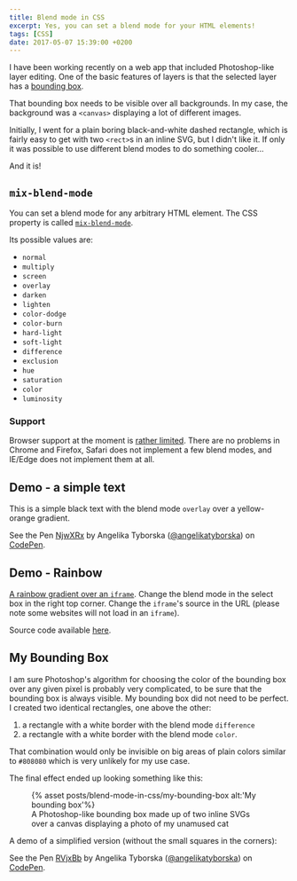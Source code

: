 ```yaml
---
title: Blend mode in CSS
excerpt: Yes, you can set a blend mode for your HTML elements!
tags: [CSS]
date: 2017-05-07 15:39:00 +0200
---
```


I have been working recently on a web app that included Photoshop-like layer editing. One of the basic features of layers is that the selected layer has a [bounding box](https://helpx.adobe.com/photoshop/key-concepts/bounding-box.html). 

That bounding box needs to be visible over all backgrounds. In my case, the background was a `<canvas>` displaying a lot of different images.
 
Initially, I went for a plain boring black-and-white dashed rectangle, which is fairly easy to get with two `<rect>`s in an inline SVG, but I didn't like it. If only it was possible to use different blend modes to do something cooler...

And it is!

## `mix-blend-mode`

You can set a blend mode for any arbitrary HTML element. The CSS property is called [`mix-blend-mode`](https://developer.mozilla.org/en-US/docs/Web/CSS/mix-blend-mode).

Its possible values are:

- `normal`
- `multiply`
- `screen`
- `overlay`
- `darken`
- `lighten`
- `color-dodge`
- `color-burn`
- `hard-light`
- `soft-light`
- `difference`
- `exclusion`
- `hue`
- `saturation`
- `color`
- `luminosity`

### Support

Browser support at the moment is [rather limited](https://caniuse.com/#search=mix-blend-mode). There are no problems in Chrome and Firefox, Safari does not implement a few blend modes, and IE/Edge does not implement them at all.

## Demo - a simple text

This is a simple black text with the blend mode `overlay` over a yellow-orange gradient.

<p data-height="265" data-theme-id="0" data-slug-hash="NjwXRx" data-default-tab="css,result" data-user="angelikatyborska" data-embed-version="2" data-pen-title="NjwXRx" class="codepen">See the Pen <a href="https://codepen.io/angelikatyborska/pen/NjwXRx/">NjwXRx</a> by Angelika Tyborska (<a href="http://codepen.io/angelikatyborska">@angelikatyborska</a>) on <a href="http://codepen.io">CodePen</a>.</p>
<script async src="https://production-assets.codepen.io/assets/embed/ei.js"></script>

## Demo - Rainbow

[A rainbow gradient over an `iframe`](http://angelika.me/rainbow/#/?blendMode=screen&url=http://angelika.me). Change the blend mode in the select box in the right top corner. Change the `iframe`'s source in the URL (please note some websites will not load in an `iframe`).

Source code available [here](https://github.com/angelikatyborska/rainbow).

## My Bounding Box

I am sure Photoshop's algorithm for choosing the color of the bounding box over any given pixel is probably very complicated, to be sure that the bounding box is always visible. My bounding box did not need to be perfect. I created two identical rectangles, one above the other:

1. a rectangle with a white border with the blend mode `difference` 
2. a rectangle with a white border with the blend mode `color`.
 
That combination would only be invisible on big areas of plain colors similar to `#808080` which is very unlikely for my use case.

The final effect ended up looking something like this:

<figure>
{% asset posts/blend-mode-in-css/my-bounding-box alt:'My bounding box'%}
<figcaption>A Photoshop-like bounding box made up of two inline SVGs over a canvas displaying a photo of my unamused cat</figcaption>
</figure>

A demo of a simplified version (without the small squares in the corners):

<p data-height="265" data-theme-id="0" data-slug-hash="RVjxBb" data-default-tab="css,result" data-user="angelikatyborska" data-embed-version="2" data-pen-title="RVjxBb" class="codepen">See the Pen <a href="https://codepen.io/angelikatyborska/pen/RVjxBb/">RVjxBb</a> by Angelika Tyborska (<a href="http://codepen.io/angelikatyborska">@angelikatyborska</a>) on <a href="http://codepen.io">CodePen</a>.</p>
<script async src="https://production-assets.codepen.io/assets/embed/ei.js"></script>

